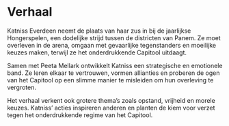 # Verhaal

Katniss Everdeen neemt de plaats van haar zus in bij de jaarlijkse Hongerspelen, een dodelijke strijd tussen de districten van Panem. Ze moet overleven in de arena, omgaan met gevaarlijke tegenstanders en moeilijke keuzes maken, terwijl ze het onderdrukkende Capitool uitdaagt.

Samen met Peeta Mellark ontwikkelt Katniss een strategische en emotionele band. Ze leren elkaar te vertrouwen, vormen allianties en proberen de ogen van het Capitool op een slimme manier te misleiden om hun overleving te vergroten.

Het verhaal verkent ook grotere thema’s zoals opstand, vrijheid en morele keuzes. Katniss’ acties inspireren anderen en planten de kiem voor verzet tegen het onderdrukkende regime van het Capitool.